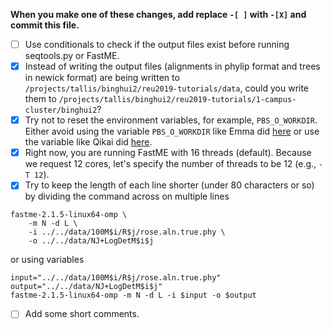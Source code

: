 **When you make one of these changes, add replace `-[ ]` with `-[X]` and commit this file.**

- [ ] Use conditionals to check if the output files exist before running seqtools.py or FastME.
- [X] Instead of writing the output files (alignments in phylip format and trees in newick format) are being written to `/projects/tallis/binghui2/reu2019-tutorials/data`, could you write them to `/projects/tallis/binghui2/reu2019-tutorials/1-campus-cluster/binghui2`?
- [X] Try not to reset the environment variables, for example, `PBS_O_WORKDIR`. Either avoid using the variable `PBS_O_WORKDIR` like Emma did [here](https://github.com/ekmolloy/reu2019-tutorials/blob/master/1-campus-cluster/ebhamel2/a_run_fastme.pbs) or use the variable like Qikai did [here](https://github.com/ekmolloy/reu2019-tutorials/blob/master/1-campus-cluster/qikaiy2/a_run_fastme.pbs).
- [X] Right now, you are running FastME with 16 threads (default). Because we request 12 cores, let's specify the number of threads to be 12 (e.g., `-T 12`).
- [X] Try to keep the length of each line shorter (under 80 characters or so) by dividing the command across on multiple lines
```
fastme-2.1.5-linux64-omp \
    -m N -d L \
    -i ../../data/100M$i/R$j/rose.aln.true.phy \
    -o ../../data/NJ+LogDetM$i$j
```
or using variables
```
input="../../data/100M$i/R$j/rose.aln.true.phy"
output="../../data/NJ+LogDetM$i$j"
fastme-2.1.5-linux64-omp -m N -d L -i $input -o $output
```
- [ ] Add some short comments.
